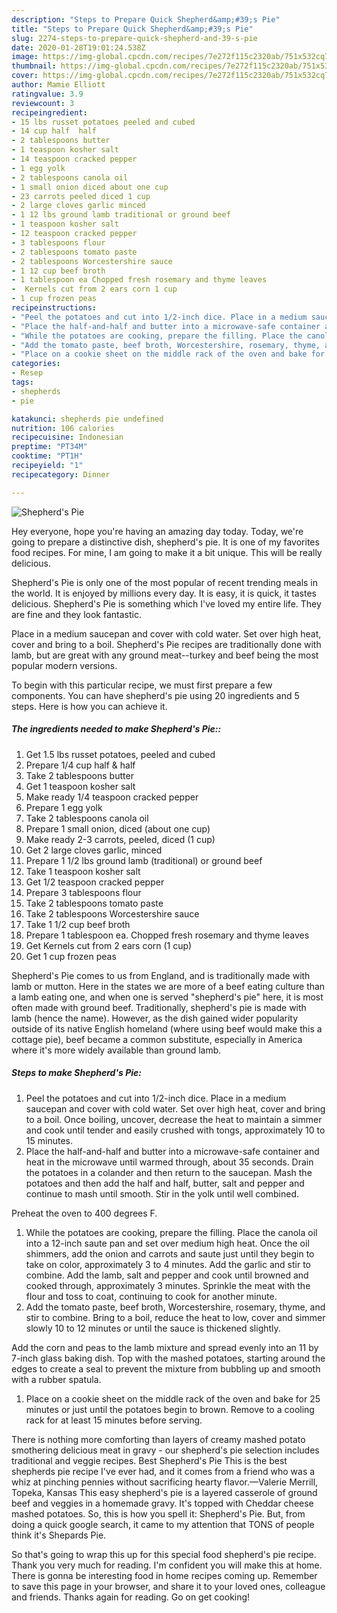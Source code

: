 ```yaml
---
description: "Steps to Prepare Quick Shepherd&amp;#39;s Pie"
title: "Steps to Prepare Quick Shepherd&amp;#39;s Pie"
slug: 2274-steps-to-prepare-quick-shepherd-and-39-s-pie
date: 2020-01-28T19:01:24.538Z
image: https://img-global.cpcdn.com/recipes/7e272f115c2320ab/751x532cq70/shepherds-pie-recipe-main-photo.jpg
thumbnail: https://img-global.cpcdn.com/recipes/7e272f115c2320ab/751x532cq70/shepherds-pie-recipe-main-photo.jpg
cover: https://img-global.cpcdn.com/recipes/7e272f115c2320ab/751x532cq70/shepherds-pie-recipe-main-photo.jpg
author: Mamie Elliott
ratingvalue: 3.9
reviewcount: 3
recipeingredient:
- 15 lbs russet potatoes peeled and cubed
- 14 cup half  half
- 2 tablespoons butter
- 1 teaspoon kosher salt
- 14 teaspoon cracked pepper
- 1 egg yolk
- 2 tablespoons canola oil
- 1 small onion diced about one cup
- 23 carrots peeled diced 1 cup
- 2 large cloves garlic minced
- 1 12 lbs ground lamb traditional or ground beef
- 1 teaspoon kosher salt
- 12 teaspoon cracked pepper
- 3 tablespoons flour
- 2 tablespoons tomato paste
- 2 tablespoons Worcestershire sauce
- 1 12 cup beef broth
- 1 tablespoon ea Chopped fresh rosemary and thyme leaves
-  Kernels cut from 2 ears corn 1 cup
- 1 cup frozen peas
recipeinstructions:
- "Peel the potatoes and cut into 1/2-inch dice. Place in a medium saucepan and cover with cold water. Set over high heat, cover and bring to a boil. Once boiling, uncover, decrease the heat to maintain a simmer and cook until tender and easily crushed with tongs, approximately 10 to 15 minutes."
- "Place the half-and-half and butter into a microwave-safe container and heat in the microwave until warmed through, about 35 seconds. Drain the potatoes in a colander and then return to the saucepan. Mash the potatoes and then add the half and half, butter, salt and pepper and continue to mash until smooth. Stir in the yolk until well combined.  Preheat the oven to 400 degrees F."
- "While the potatoes are cooking, prepare the filling. Place the canola oil into a 12-inch saute pan and set over medium high heat. Once the oil shimmers, add the onion and carrots and saute just until they begin to take on color, approximately 3 to 4 minutes. Add the garlic and stir to combine. Add the lamb, salt and pepper and cook until browned and cooked through, approximately 3 minutes. Sprinkle the meat with the flour and toss to coat, continuing to cook for another minute."
- "Add the tomato paste, beef broth, Worcestershire, rosemary, thyme, and stir to combine. Bring to a boil, reduce the heat to low, cover and simmer slowly 10 to 12 minutes or until the sauce is thickened slightly.  Add the corn and peas to the lamb mixture and spread evenly into an 11 by 7-inch glass baking dish. Top with the mashed potatoes, starting around the edges to create a seal to prevent the mixture from bubbling up and smooth with a rubber spatula."
- "Place on a cookie sheet on the middle rack of the oven and bake for 25 minutes or just until the potatoes begin to brown. Remove to a cooling rack for at least 15 minutes before serving."
categories:
- Resep
tags:
- shepherds
- pie

katakunci: shepherds pie undefined
nutrition: 106 calories
recipecuisine: Indonesian
preptime: "PT34M"
cooktime: "PT1H"
recipeyield: "1"
recipecategory: Dinner

---
```



![Shepherd&#39;s Pie](https://img-global.cpcdn.com/recipes/7e272f115c2320ab/751x532cq70/shepherds-pie-recipe-main-photo.jpg)

Hey everyone, hope you're having an amazing day today. Today, we're going to prepare a distinctive dish, shepherd&#39;s pie. It is one of my favorites food recipes. For mine, I am going to make it a bit unique. This will be really delicious.

Shepherd&#39;s Pie is only one of the most popular of recent trending meals in the world. It is enjoyed by millions every day. It is easy, it is quick, it tastes delicious. Shepherd&#39;s Pie is something which I've loved my entire life. They are fine and they look fantastic.

Place in a medium saucepan and cover with cold water. Set over high heat, cover and bring to a boil. Shepherd&#39;s Pie recipes are traditionally done with lamb, but are great with any ground meat--turkey and beef being the most popular modern versions.


To begin with this particular recipe, we must first prepare a few components. You can have shepherd&#39;s pie using 20 ingredients and 5 steps. Here is how you can achieve it.

##### The ingredients needed to make Shepherd&#39;s Pie::

1. Get 1.5 lbs russet potatoes, peeled and cubed
1. Prepare 1/4 cup half &amp; half
1. Take 2 tablespoons butter
1. Get 1 teaspoon kosher salt
1. Make ready 1/4 teaspoon cracked pepper
1. Prepare 1 egg yolk
1. Take 2 tablespoons canola oil
1. Prepare 1 small onion, diced (about one cup)
1. Make ready 2-3 carrots, peeled, diced (1 cup)
1. Get 2 large cloves garlic, minced
1. Prepare 1 1/2 lbs ground lamb (traditional) or ground beef
1. Take 1 teaspoon kosher salt
1. Get 1/2 teaspoon cracked pepper
1. Prepare 3 tablespoons flour
1. Take 2 tablespoons tomato paste
1. Take 2 tablespoons Worcestershire sauce
1. Take 1 1/2 cup beef broth
1. Prepare 1 tablespoon ea. Chopped fresh rosemary and thyme leaves
1. Get  Kernels cut from 2 ears corn (1 cup)
1. Get 1 cup frozen peas


Shepherd&#39;s Pie comes to us from England, and is traditionally made with lamb or mutton. Here in the states we are more of a beef eating culture than a lamb eating one, and when one is served &#34;shepherd&#39;s pie&#34; here, it is most often made with ground beef. Traditionally, shepherd&#39;s pie is made with lamb (hence the name). However, as the dish gained wider popularity outside of its native English homeland (where using beef would make this a cottage pie), beef became a common substitute, especially in America where it&#39;s more widely available than ground lamb. 

##### Steps to make Shepherd&#39;s Pie:

1. Peel the potatoes and cut into 1/2-inch dice. Place in a medium saucepan and cover with cold water. Set over high heat, cover and bring to a boil. Once boiling, uncover, decrease the heat to maintain a simmer and cook until tender and easily crushed with tongs, approximately 10 to 15 minutes.
1. Place the half-and-half and butter into a microwave-safe container and heat in the microwave until warmed through, about 35 seconds. Drain the potatoes in a colander and then return to the saucepan. Mash the potatoes and then add the half and half, butter, salt and pepper and continue to mash until smooth. Stir in the yolk until well combined.

Preheat the oven to 400 degrees F.
1. While the potatoes are cooking, prepare the filling. Place the canola oil into a 12-inch saute pan and set over medium high heat. Once the oil shimmers, add the onion and carrots and saute just until they begin to take on color, approximately 3 to 4 minutes. Add the garlic and stir to combine. Add the lamb, salt and pepper and cook until browned and cooked through, approximately 3 minutes. Sprinkle the meat with the flour and toss to coat, continuing to cook for another minute.
1. Add the tomato paste, beef broth, Worcestershire, rosemary, thyme, and stir to combine. Bring to a boil, reduce the heat to low, cover and simmer slowly 10 to 12 minutes or until the sauce is thickened slightly.

Add the corn and peas to the lamb mixture and spread evenly into an 11 by 7-inch glass baking dish. Top with the mashed potatoes, starting around the edges to create a seal to prevent the mixture from bubbling up and smooth with a rubber spatula.
1. Place on a cookie sheet on the middle rack of the oven and bake for 25 minutes or just until the potatoes begin to brown. Remove to a cooling rack for at least 15 minutes before serving.


There is nothing more comforting than layers of creamy mashed potato smothering delicious meat in gravy - our shepherd&#39;s pie selection includes traditional and veggie recipes. Best Shepherd&#39;s Pie This is the best shepherds pie recipe I&#39;ve ever had, and it comes from a friend who was a whiz at pinching pennies without sacrificing hearty flavor.—Valerie Merrill, Topeka, Kansas This easy shepherd&#39;s pie is a layered casserole of ground beef and veggies in a homemade gravy. It&#39;s topped with Cheddar cheese mashed potatoes. So, this is how you spell it: Shepherd&#39;s Pie. But, from doing a quick google search, it came to my attention that TONS of people think it&#39;s Shepards Pie. 

So that's going to wrap this up for this special food shepherd&#39;s pie recipe. Thank you very much for reading. I'm confident you will make this at home. There is gonna be interesting food in home recipes coming up. Remember to save this page in your browser, and share it to your loved ones, colleague and friends. Thanks again for reading. Go on get cooking!
